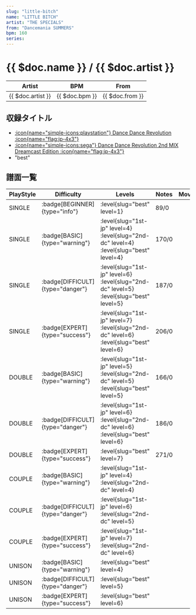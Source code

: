 ```yaml
---
slug: "little-bitch"
name: "LITTLE BITCH"
artist: "THE SPECIALS"
from: "Dancemania SUMMERS"
bpm: 160
series:
---
```


# {{ $doc.name }} / {{ $doc.artist }}

|Artist|BPM|From|
|------|---|----|
|{{ $doc.artist }}|{{ $doc.bpm }}|{{ $doc.from }}|

## 収録タイトル

- [:icon{name="simple-icons:playstation"} Dance Dance Revolution :icon{name="flag:jp-4x3"}](/playstation-jp/1st)
- [:icon{name="simple-icons:sega"} Dance Dance Revolution 2nd MIX Dreamcast Edition :icon{name="flag:jp-4x3"}](/dreamcast/2nd)
- "best"

## 譜面一覧

|PlayStyle|Difficulty|Levels|Notes|Movie|
|---------|----------|------|-----|-----|
|SINGLE| :badge[BEGINNER]{type="info"}|<div class="field is-grouped is-grouped-multiline"> :level{slug="best" level=1}</div>|89/0||
|SINGLE| :badge[BASIC]{type="warning"}|<div class="field is-grouped is-grouped-multiline"> :level{slug="1st-jp" level=4} :level{slug="2nd-dc" level=4} :level{slug="best" level=4}</div>|170/0||
|SINGLE| :badge[DIFFICULT]{type="danger"}|<div class="field is-grouped is-grouped-multiline"> :level{slug="1st-jp" level=6} :level{slug="2nd-dc" level=5} :level{slug="best" level=5}</div>|187/0||
|SINGLE| :badge[EXPERT]{type="success"}|<div class="field is-grouped is-grouped-multiline"> :level{slug="1st-jp" level=7} :level{slug="2nd-dc" level=6} :level{slug="best" level=6}</div>|206/0||
|DOUBLE| :badge[BASIC]{type="warning"}|<div class="field is-grouped is-grouped-multiline"> :level{slug="1st-jp" level=5} :level{slug="2nd-dc" level=5} :level{slug="best" level=5}</div>|166/0||
|DOUBLE| :badge[DIFFICULT]{type="danger"}|<div class="field is-grouped is-grouped-multiline"> :level{slug="1st-jp" level=6} :level{slug="2nd-dc" level=6} :level{slug="best" level=6}</div>|186/0||
|DOUBLE| :badge[EXPERT]{type="success"}|<div class="field is-grouped is-grouped-multiline"> :level{slug="best" level=7}</div>|271/0||
|COUPLE| :badge[BASIC]{type="warning"}|<div class="field is-grouped is-grouped-multiline"> :level{slug="1st-jp" level=4} :level{slug="2nd-dc" level=4}</div>|||
|COUPLE| :badge[DIFFICULT]{type="danger"}|<div class="field is-grouped is-grouped-multiline"> :level{slug="1st-jp" level=6} :level{slug="2nd-dc" level=5}</div>|||
|COUPLE| :badge[EXPERT]{type="success"}|<div class="field is-grouped is-grouped-multiline"> :level{slug="1st-jp" level=7} :level{slug="2nd-dc" level=6}</div>|||
|UNISON| :badge[BASIC]{type="warning"}|<div class="field is-grouped is-grouped-multiline"> :level{slug="best" level=4}</div>|||
|UNISON| :badge[DIFFICULT]{type="danger"}|<div class="field is-grouped is-grouped-multiline"> :level{slug="best" level=5}</div>|||
|UNISON| :badge[EXPERT]{type="success"}|<div class="field is-grouped is-grouped-multiline"> :level{slug="best" level=6}</div>|||
